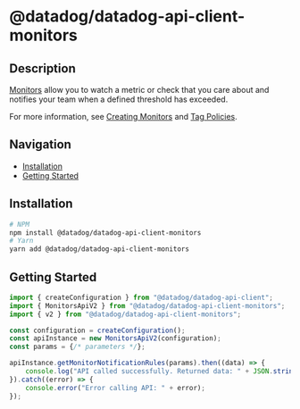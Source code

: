 # @datadog/datadog-api-client-monitors

## Description

[Monitors](https://docs.datadoghq.com/monitors) allow you to watch a metric or check that you care about and
notifies your team when a defined threshold has exceeded.

For more information, see [Creating Monitors](https://docs.datadoghq.com/monitors/create/types/) and
[Tag Policies](https://docs.datadoghq.com/monitors/settings/).

## Navigation

- [Installation](#installation)
- [Getting Started](#getting-started)

## Installation

```sh
# NPM
npm install @datadog/datadog-api-client-monitors
# Yarn
yarn add @datadog/datadog-api-client-monitors
```

## Getting Started
```ts
import { createConfiguration } from "@datadog/datadog-api-client";
import { MonitorsApiV2 } from "@datadog/datadog-api-client-monitors";
import { v2 } from "@datadog/datadog-api-client-monitors";

const configuration = createConfiguration();
const apiInstance = new MonitorsApiV2(configuration);
const params = {/* parameters */};

apiInstance.getMonitorNotificationRules(params).then((data) => {
    console.log("API called successfully. Returned data: " + JSON.stringify(data));
}).catch((error) => {
    console.error("Error calling API: " + error);
});
```